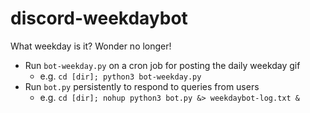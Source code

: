 # discord-weekdaybot

What weekday is it? Wonder no longer!

* Run `bot-weekday.py` on a cron job for posting the daily weekday gif
	* e.g. `cd [dir]; python3 bot-weekday.py`
* Run `bot.py` persistently to respond to queries from users
	* e.g. `cd [dir]; nohup python3 bot.py &> weekdaybot-log.txt &`